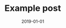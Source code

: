 ---
title: Example post
date: 2019-01-01
tags: ["tag1", "tag2", "tag3"]
slug: example
cover_image: /images/cover.png
---